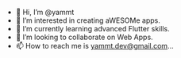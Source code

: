 - 👋 Hi, I’m @yammt
- 👀 I’m interested in creating aWESOMe apps.
- 🌱 I’m currently learning advanced Flutter skills.
- 💞️ I’m looking to collaborate on Web Apps.
- 📫 How to reach me is yammt.dev@gmail.com...

<!---
yammt/yammt is a ✨ special ✨ repository because its `README.md` (this file) appears on your GitHub profile.
You can click the Preview link to take a look at your changes.
--->

